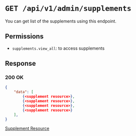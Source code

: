 # `GET /api/v1/admin/supplements`
You can get list of the supplements using this endpoint.


## Permissions

- `supplements.view_all`: to access supplements

## Response

### 200 OK

```json
{
    "data": [
        {<supplement resource>},
        {<supplement resource>},
        {<supplement resource>},
        {<supplement resource>}
    ],
}
```

[Supplement Resource](supplement_resource.md)
